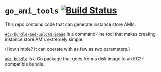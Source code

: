 `go_ami_tools` [![Build Status](https://travis-ci.org/willglynn/go_ami_tools.svg?branch=master)](https://travis-ci.org/willglynn/go_ami_tools)
==============

This repo contains code that can generate instance store AMIs.

[`ec2-bundle-and-upload-image`](https://github.com/willglynn/go_ami_tools/tree/master/cmd/ec2-bundle-and-upload-image)
is a command-line tool that makes creating instance store AMIs extremely
simple.

(How simple? It can operate with as few as two parameters.)

[`aws_bundle`](https://github.com/willglynn/go_ami_tools/tree/master/aws_bundle)
is a Go package that goes from a disk image to an EC2-compatible bundle.
